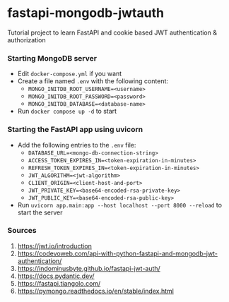 # fastapi-mongodb-jwtauth

Tutorial project to learn FastAPI and cookie based JWT authentication &amp; authorization

### Starting MongoDB server

-   Edit `docker-compose.yml` if you want
-   Create a file named `.env` with the following content:
    -   `MONGO_INITDB_ROOT_USERNAME=<username>`
    -   `MONGO_INITDB_ROOT_PASSWORD=<password>`
    -   `MONGO_INITDB_DATABASE=<database-name>`
-   Run `docker compose up -d` to start

### Starting the FastAPI app using uvicorn

-   Add the following entries to the `.env` file:
    -   `DATABASE_URL=<mongo-db-connection-string>`
    -   `ACCESS_TOKEN_EXPIRES_IN=<token-expiration-in-minutes>`
    -   `REFRESH_TOKEN_EXPIRES_IN=<token-expiration-in-minutes>`
    -   `JWT_ALGORITHM=<jwt-algorithm>`
    -   `CLIENT_ORIGIN=<client-host-and-port>`
    -   `JWT_PRIVATE_KEY=<base64-encoded-rsa-private-key>`
    -   `JWT_PUBLIC_KEY=<base64-encoded-rsa-public-key>`
-   Run `uvicorn app.main:app --host localhost --port 8000 --reload` to start the server

### Sources
1. https://jwt.io/introduction
2. https://codevoweb.com/api-with-python-fastapi-and-mongodb-jwt-authentication/
3. https://indominusbyte.github.io/fastapi-jwt-auth/
4. https://docs.pydantic.dev/
5. https://fastapi.tiangolo.com/
6. https://pymongo.readthedocs.io/en/stable/index.html
